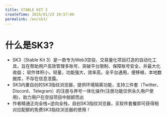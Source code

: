 ```yaml
---
title: STABLE KIT 3
createTime: 2025/01/23 19:57:06
permalink: /en/sk3/
---
```


 <ImageCard
        image="http://localhost:8080/Stable-kit-3/img/bg.jpg"
        title="STABLE KIT 3"
        description="| 体积小 | 轻量 | 功能强大 | 效率高 | 全平台通用 | 便移植 | 自创指纹浏览器(免费使用) | 正逆向全栈作者 |"
        href="/sk3/introduction/introduce"
        author="SK3"
        date="2025/01/01"
      />
      


# 什么是SK3?

- SK3（Stable Kit 3）是一款专为Web3空投、交易量化项目打造的自动化工具，旨在帮助用户高效管理多账号、突破平台限制、保障账号安全，并最大化收益； 软件体积小，轻量，功能强大，效率高，全平台通用，便移植，本地数据库，不存在信息泄露。
- SK3内置自创的SK3指纹浏览器，提供环境隔离功能，支持三件套（Twitter、Discord、Telegram）的注册与养号一体化操作(注册功能仅供永久用户使用)，助力用户在空投项目中脱颖而出
- 作者精通正向全栈+逆向全栈，自创SK3指纹浏览器，买软件套餐即可获得相对应配额的免费SK3指纹浏览器的使用！
